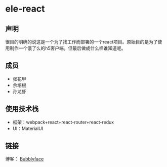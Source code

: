 # ele-react

## 声明

很目的明确的说这是一个为了找工作而部署的一个react项目。原始目的是为了使用制作一个饿了么的h5客户端。但最后做成什么样谁知道呢。

## 成员

* 张花甲
* 余培根
* 孙龙虾

## 使用技术栈

* 框架：webpack+react+react-router+react-redux
* UI：MaterialUI

## 链接
博客： [Bubblyface](https://bubblyface.github.io/)
